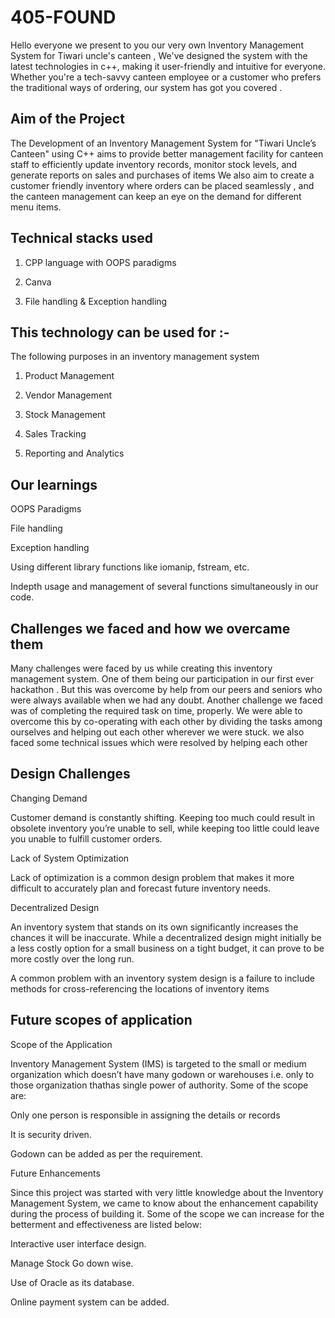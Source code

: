 # 405-FOUND
Hello everyone we present to you our very own Inventory Management System for Tiwari uncle's canteen ,
We've designed the system with the latest technologies in c++, making it user-friendly and intuitive for everyone. Whether you're a tech-savvy canteen employee or a customer who prefers the traditional ways of ordering, our system has got you covered .
## Aim of the Project
 The Development of an Inventory Management System for "Tiwari Uncle’s Canteen" using C++ aims to provide better management facility for canteen staff to efficiently update inventory records, monitor stock levels, and generate reports on sales and purchases of items
We also aim to create a customer friendly  inventory where
orders can be placed seamlessly , and the canteen management can keep 
an eye on the demand for different menu items.
## Technical stacks used
1. CPP language with OOPS paradigms

2. Canva 

3.  File handling &  Exception handling
## This technology can be used for :-
The following purposes in an inventory management system
1. Product Management

2. Vendor Management

3. Stock Management

4. Sales Tracking

5. Reporting and Analytics
## Our learnings
OOPS Paradigms

File handling

Exception handling

Using different library functions like iomanip, fstream, etc. 

Indepth usage and management of several functions simultaneously in our code.

## Challenges we faced and how we overcame them
Many challenges were faced by us while creating this inventory management system. One of them being our participation in our first ever hackathon . But this was overcome by help from our peers and seniors who were always available when we had any doubt. Another challenge we faced was of completing the required task on time, properly. We were able to overcome this by co-operating with each other by dividing the tasks among ourselves and helping out each other wherever we were stuck. we also faced some technical issues which were resolved by helping each other
## Design Challenges
Changing Demand

Customer demand is constantly shifting. Keeping too much could result in obsolete inventory you’re unable to sell, while keeping too little could leave you unable to fulfill customer orders.

Lack of System Optimization

Lack of optimization is a common design problem that makes it more difficult to accurately plan and forecast future inventory needs. 

Decentralized Design

An inventory system that stands on its own significantly increases the chances it will be inaccurate. While a decentralized design might initially be a less costly option for a small business on a tight budget, it can prove to be more costly over the long run. 

A common problem with an inventory system design is a failure to include methods for cross-referencing the locations of inventory items
## Future scopes of application
Scope of the Application

Inventory Management System (IMS) is targeted to the small or medium organization which doesn’t have many godown or warehouses i.e. only to those organization thathas single power of authority. Some of the scope are:

Only one person is responsible in assigning the details or records

It is security driven.

Godown can be added as per the requirement.

Future Enhancements

Since this project was started with very little knowledge about the Inventory Management System, we came to know about the enhancement capability during the
process of building it. Some of the scope we can increase for the betterment and effectiveness are listed below:

Interactive user interface design.

Manage Stock Go down wise.

Use of Oracle as its database.

Online payment system can be added.
